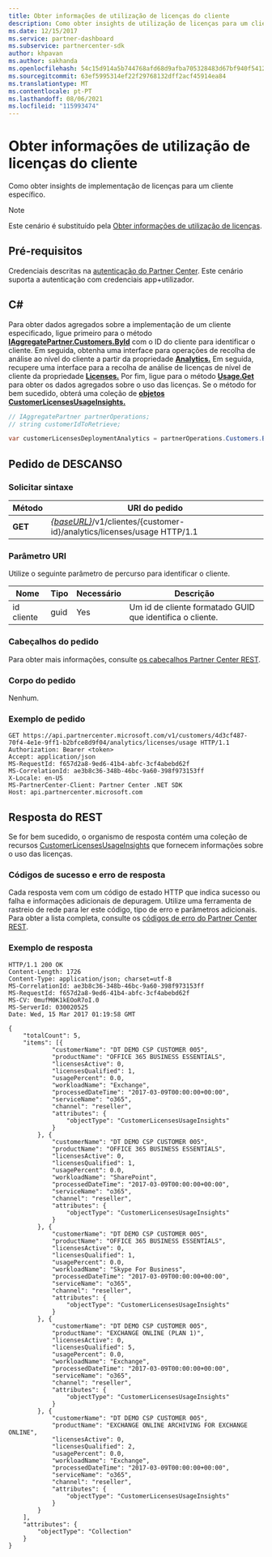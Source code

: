 ```yaml
---
title: Obter informações de utilização de licenças do cliente
description: Como obter insights de utilização de licenças para um cliente específico.
ms.date: 12/15/2017
ms.service: partner-dashboard
ms.subservice: partnercenter-sdk
author: khpavan
ms.author: sakhanda
ms.openlocfilehash: 54c15d914a5b744768afd68d9afba705328483d67bf940f54123f697fb3f565d
ms.sourcegitcommit: 63ef5995314ef22f29768132dff2acf45914ea84
ms.translationtype: MT
ms.contentlocale: pt-PT
ms.lasthandoff: 08/06/2021
ms.locfileid: "115993474"
---
```

# <a name="get-customer-licenses-usage-information"></a>Obter informações de utilização de licenças do cliente

Como obter insights de implementação de licenças para um cliente específico.

> [!NOTE]
> Este cenário é substituído pela [Obter informações de utilização de licenças](get-licenses-usage-information.md).

## <a name="prerequisites"></a>Pré-requisitos

Credenciais descritas na [autenticação do Partner Center](partner-center-authentication.md). Este cenário suporta a autenticação com credenciais app+utilizador.

## <a name="c"></a>C\#

Para obter dados agregados sobre a implementação de um cliente especificado, ligue primeiro para o método [**IAggregatePartner.Customers.ById**](/dotnet/api/microsoft.store.partnercenter.customers.icustomercollection.byid) com o ID do cliente para identificar o cliente. Em seguida, obtenha uma interface para operações de recolha de análise ao nível do cliente a partir da propriedade [**Analytics.**](/dotnet/api/microsoft.store.partnercenter.customers.icustomer.analytics) Em seguida, recupere uma interface para a recolha de análise de licenças de nível de cliente da propriedade [**Licenses.**](/dotnet/api/microsoft.store.partnercenter.analytics.icustomeranalyticscollection.licenses) Por fim, ligue para o método [**Usage.Get**](/dotnet/api/microsoft.store.partnercenter.genericoperations.ientireentitycollectionretrievaloperations-2.get) para obter os dados agregados sobre o uso das licenças. Se o método for bem sucedido, obterá uma coleção de [**objetos CustomerLicensesUsageInsights.**](/dotnet/api/microsoft.store.partnercenter.models.analytics.customerlicensesusageinsights)

``` csharp
// IAggregatePartner partnerOperations;
// string customerIdToRetrieve;

var customerLicensesDeploymentAnalytics = partnerOperations.Customers.ById(customerIdToRetrieve).Analytics.Licenses.Usage.Get();
```

## <a name="rest-request"></a>Pedido de DESCANSO

### <a name="request-syntax"></a>Solicitar sintaxe

| Método  | URI do pedido                                                                                              |
|---------|----------------------------------------------------------------------------------------------------------|
| **GET** | [*{baseURL}*](partner-center-rest-urls.md)/v1/clientes/{customer-id}/analytics/licenses/usage HTTP/1.1 |

### <a name="uri-parameter"></a>Parâmetro URI

Utilize o seguinte parâmetro de percurso para identificar o cliente.

| Nome        | Tipo | Necessário | Descrição                                                |
|-------------|------|----------|------------------------------------------------------------|
| id cliente | guid | Yes      | Um id de cliente formatado GUID que identifica o cliente. |

### <a name="request-headers"></a>Cabeçalhos do pedido

Para obter mais informações, consulte [os cabeçalhos Partner Center REST](headers.md).

### <a name="request-body"></a>Corpo do pedido

Nenhum.

### <a name="request-example"></a>Exemplo de pedido

```http
GET https://api.partnercenter.microsoft.com/v1/customers/4d3cf487-70f4-4e1e-9ff1-b2bfce8d9f04/analytics/licenses/usage HTTP/1.1
Authorization: Bearer <token>
Accept: application/json
MS-RequestId: f657d2a8-9ed6-41b4-abfc-3cf4abebd62f
MS-CorrelationId: ae3b8c36-348b-46bc-9a60-398f973153ff
X-Locale: en-US
MS-PartnerCenter-Client: Partner Center .NET SDK
Host: api.partnercenter.microsoft.com
```

## <a name="rest-response"></a>Resposta do REST

Se for bem sucedido, o organismo de resposta contém uma coleção de recursos [CustomerLicensesUsageInsights](analytics-resources.md#customerlicensesusageinsights) que fornecem informações sobre o uso das licenças.

### <a name="response-success-and-error-codes"></a>Códigos de sucesso e erro de resposta

Cada resposta vem com um código de estado HTTP que indica sucesso ou falha e informações adicionais de depuragem. Utilize uma ferramenta de rastreio de rede para ler este código, tipo de erro e parâmetros adicionais. Para obter a lista completa, consulte os [códigos de erro do Partner Center REST](error-codes.md).

### <a name="response-example"></a>Exemplo de resposta

```http
HTTP/1.1 200 OK
Content-Length: 1726
Content-Type: application/json; charset=utf-8
MS-CorrelationId: ae3b8c36-348b-46bc-9a60-398f973153ff
MS-RequestId: f657d2a8-9ed6-41b4-abfc-3cf4abebd62f
MS-CV: 0mufM0K1kEOoR7oI.0
MS-ServerId: 030020525
Date: Wed, 15 Mar 2017 01:19:58 GMT

{
    "totalCount": 5,
    "items": [{
            "customerName": "DT DEMO CSP CUSTOMER 005",
            "productName": "OFFICE 365 BUSINESS ESSENTIALS",
            "licensesActive": 0,
            "licensesQualified": 1,
            "usagePercent": 0.0,
            "workloadName": "Exchange",
            "processedDateTime": "2017-03-09T00:00:00+00:00",
            "serviceName": "o365",
            "channel": "reseller",
            "attributes": {
                "objectType": "CustomerLicensesUsageInsights"
            }
        }, {
            "customerName": "DT DEMO CSP CUSTOMER 005",
            "productName": "OFFICE 365 BUSINESS ESSENTIALS",
            "licensesActive": 0,
            "licensesQualified": 1,
            "usagePercent": 0.0,
            "workloadName": "SharePoint",
            "processedDateTime": "2017-03-09T00:00:00+00:00",
            "serviceName": "o365",
            "channel": "reseller",
            "attributes": {
                "objectType": "CustomerLicensesUsageInsights"
            }
        }, {
            "customerName": "DT DEMO CSP CUSTOMER 005",
            "productName": "OFFICE 365 BUSINESS ESSENTIALS",
            "licensesActive": 0,
            "licensesQualified": 1,
            "usagePercent": 0.0,
            "workloadName": "Skype For Business",
            "processedDateTime": "2017-03-09T00:00:00+00:00",
            "serviceName": "o365",
            "channel": "reseller",
            "attributes": {
                "objectType": "CustomerLicensesUsageInsights"
            }
        }, {
            "customerName": "DT DEMO CSP CUSTOMER 005",
            "productName": "EXCHANGE ONLINE (PLAN 1)",
            "licensesActive": 0,
            "licensesQualified": 5,
            "usagePercent": 0.0,
            "workloadName": "Exchange",
            "processedDateTime": "2017-03-09T00:00:00+00:00",
            "serviceName": "o365",
            "channel": "reseller",
            "attributes": {
                "objectType": "CustomerLicensesUsageInsights"
            }
        }, {
            "customerName": "DT DEMO CSP CUSTOMER 005",
            "productName": "EXCHANGE ONLINE ARCHIVING FOR EXCHANGE ONLINE",
            "licensesActive": 0,
            "licensesQualified": 2,
            "usagePercent": 0.0,
            "workloadName": "Exchange",
            "processedDateTime": "2017-03-09T00:00:00+00:00",
            "serviceName": "o365",
            "channel": "reseller",
            "attributes": {
                "objectType": "CustomerLicensesUsageInsights"
            }
        }
    ],
    "attributes": {
        "objectType": "Collection"
    }
}
```
